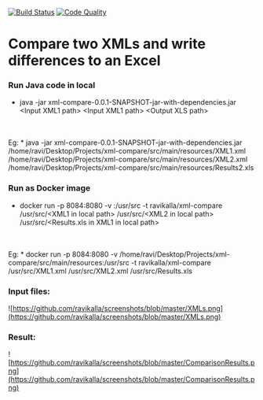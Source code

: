 [![Build Status](https://travis-ci.org/ravikalla/xml-compare.svg?branch=master)](https://travis-ci.org/ravikalla/xml-compare)
[![Code Quality](https://www.codacy.com/app/ravikalla/xml-compare/dashboard)](https://www.codacy.com/app/ravikalla/xml-compare/dashboard)

# Compare two XMLs and write differences to an Excel

### Run Java code in local
 * java -jar xml-compare-0.0.1-SNAPSHOT-jar-with-dependencies.jar &lt;Input XML1 path> &lt;Input XML1 path> &lt;Output XLS path>
 <br/>
 <br/>
 Eg:
 * java -jar xml-compare-0.0.1-SNAPSHOT-jar-with-dependencies.jar /home/ravi/Desktop/Projects/xml-compare/src/main/resources/XML1.xml /home/ravi/Desktop/Projects/xml-compare/src/main/resources/XML2.xml /home/ravi/Desktop/Projects/xml-compare/src/main/resources/Results2.xls

### Run as Docker image
 * docker run -p 8084:8080 -v <local path>:/usr/src -t ravikalla/xml-compare /usr/src/&lt;XML1 in local path> /usr/src/&lt;XML2 in local path> /usr/src/&lt;Results.xls in XML1 in local path>
 <br/>
 <br/>
 Eg:
 * docker run -p 8084:8080 -v /home/ravi/Desktop/Projects/xml-compare/src/main/resources:/usr/src -t ravikalla/xml-compare /usr/src/XML1.xml /usr/src/XML2.xml /usr/src/Results.xls

### Input files:
![https://github.com/ravikalla/screenshots/blob/master/XMLs.png](https://github.com/ravikalla/screenshots/blob/master/XMLs.png)
### Result:
![https://github.com/ravikalla/screenshots/blob/master/ComparisonResults.png](https://github.com/ravikalla/screenshots/blob/master/ComparisonResults.png)
